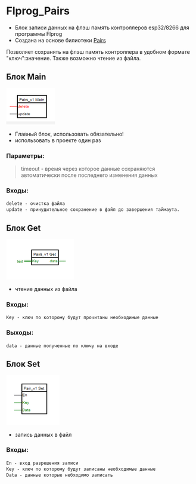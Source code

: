 # Flprog_Pairs
- Блок записи данных на флэш память контроллеров esp32/8266 для программы Flprog 
- Создана на основе билиотеки [Pairs](https://github.com/GyverLibs/Pairs)

Позволяет сохранять на флэш память контроллера в удобном формате "ключ":значение.
Также возможно чтение из файла.

## Блок Main
![promo](https://github.com/phazz1980/Flprog_Pairs/blob/main/docs/main.png?raw=true)

- Главный блок, использовать обязательно!<br>
- использовать в проекте один раз<br>

### Параметры:<br>
>timeout - время через которое данные сохраняются автоматически после последнего изменения данных

### Входы:<br>
 	delete - очистка файла
 	update - принудительное сохранение в файл до завершения таймаута.
	
## Блок Get <br>
![promo](https://github.com/phazz1980/Flprog_Pairs/blob/main/docs/get.png?raw=true)
- чтение данных из файла<br>


### Входы:<br>
	Key - ключ по которому будут прочитаны необходимые данные

### Выходы:<br>
	data - данные полученные по ключу на входе
	
## Блок Set <br>
![promo](https://github.com/phazz1980/Flprog_Pairs/blob/main/docs/set.png?raw=true)
- запись данных в файл

### Входы:<br>
	En - вход разрешения записи
	Key - ключ по которому будут записаны необходимые данные
	Data - данные которые небходимо записать
